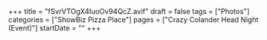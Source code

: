 +++
title = "fSvrVTOgX4IuoOv94QcZ.avif"
draft = false
tags = ["Photos"]
categories = ["ShowBiz Pizza Place"]
pages = ["Crazy Colander Head Night (Event)"]
startDate = ""
+++
